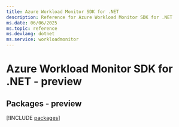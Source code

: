 ```yaml
---
title: Azure Workload Monitor SDK for .NET
description: Reference for Azure Workload Monitor SDK for .NET
ms.date: 06/06/2025
ms.topic: reference
ms.devlang: dotnet
ms.service: workloadmonitor
---
```

# Azure Workload Monitor SDK for .NET - preview
## Packages - preview
[!INCLUDE [packages](workload-monitor-index.md)]
